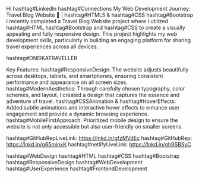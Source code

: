 Hi hashtag#LinkedIn hashtag#Connections
My Web Development Journey: Travel Blog Website 🚀 | hashtag#HTML5 & hashtag#CSS hashtag#Bootstrap
I recently completed a Travel Blog Website project where I utilized hashtag#HTML hashtag#Bootstrap and 
hashtag#CSS to create a visually appealing and fully responsive design. This project highlights my web development
skills, particularly in building an engaging platform for sharing travel experiences across all devices.

hashtag#ONEIKATRAVELLER

Key Features:
hashtag#ResponsiveDesign: The website adjusts beautifully across desktops, tablets, and smartphones, ensuring consistent performance and appearance on all screen sizes.
hashtag#ModernAesthetics: Through carefully chosen typography, color schemes, and layout, I created a design that captures the essence and adventure of travel.
hashtag#CSSAnimation & hashtag#HoverEffects: Added subtle animations and interactive hover effects to enhance user engagement and provide a dynamic browsing experience.
hashtag#MobileFirstApproach: Prioritized mobile design to ensure the website is not only accessible but also user-friendly on smaller screens.

hashtag#GitHubRepLiveLink: https://lnkd.in/gfzMVdEc
hashtag#GitHubRep: https://lnkd.in/g65minxK
hashtag#netlifyLiveLink: https://lnkd.in/gh9SBSyC

hashtag#WebDesign hashtag#HTML hashtag#CSS hashtag#Bootstrap hashtag#ResponsiveDesign hashtag#WebDevelopment hashtag#UserExperience hashtag#FrontendDevelopment
